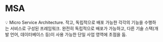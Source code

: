 # MSA

<aside>
💡 Micro Service Architecture.
작고, 독립적으로 배포 가능한 각각의 기능을 수행하는 서비스로 구성된 프레임워크.
완전히 독립적으로 배포가 가능하고, 다른 기술 스택(개발 언어, 데이터베이스 등)이 사용 가능한 단일 사업 영역에 초점을 둠.

</aside>